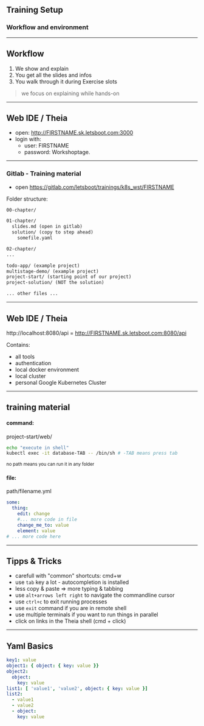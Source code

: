 ## Training Setup
### Workflow and environment

----

## Workflow

1. We show and explain
2. You get all the slides and infos
3. You walk through it during Exercise slots

> we focus on explaining while hands-on

----

## Web IDE / Theia

* open: http://FIRSTNAME.sk.letsboot.com:3000
* login with:
  * user: FIRSTNAME
  * password: Workshoptage.

----

### Gitlab - Training material

* open https://gitlab.com/letsboot/trainings/k8s_wst/FIRSTNAME

Folder structure:
```txt
00-chapter/

01-chapter/
  slides.md (open in gitlab)
  solution/ (copy to step ahead)
    somefile.yaml

02-chapter/
...

todo-app/ (example project)
multistage-demo/ (example project)
project-start/ (starting point of our project)
project-solution/ (NOT the solution)

... other files ...
```

----

## Web IDE / Theia

http://localhost:8080/api = http://FIRSTNAME.sk.letsboot.com:8080/api

Contains:
* all tools
* authentication
* local docker environment
* local cluster
* personal Google Kubernetes Cluster

----

## training material

#### command:

project-start/web/
```bash
echo "execute in shell"
kubectl exec -it database-TAB -- /bin/sh # -TAB means press tab
```
<small>no path means you can run it in any folder</small>

#### file:

path/filename.yml
```yaml
some:
  thing:
    edit: change
    #... more code in file
    change_me_to: value
    element: value
# ... more code here
```

----

## Tipps & Tricks

* carefull with "common" shortcuts: cmd+w
* use `tab` key a lot - autocompletion is installed
* less copy & paste => more typing & tabbing
* use `alt+arrows left right` to navigate the commandline cursor
* use `ctrl+c` to exit running processes
* use `exit` command if you are in remote shell
* use multiple terminals if you want to run things in parallel
* click on links in the Theia shell (cmd + click)

----

## Yaml Basics

```yaml
key1: value
object1: { object: { key: value }}
object2:
  object: 
    key: value
list1: [ 'value1', 'value2', object: { key: value }]
list2: 
  - value1
  - value2
  - object: 
    key: value
```